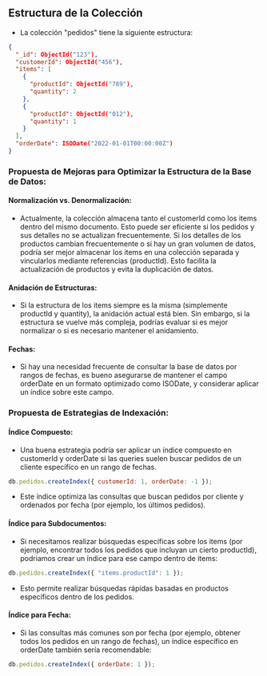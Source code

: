 ## Estructura de la Colección
- La colección "pedidos" tiene la siguiente estructura:

```json
{
  "_id": ObjectId("123"),
  "customerId": ObjectId("456"),
  "items": [
    {
      "productId": ObjectId("789"),
      "quantity": 2
    },
    {
      "productId": ObjectId("012"),
      "quantity": 1
    }
  ],
  "orderDate": ISODate("2022-01-01T00:00:00Z")
}

```

### Propuesta de Mejoras para Optimizar la Estructura de la Base de Datos:
#### Normalización vs. Denormalización:

- Actualmente, la colección almacena tanto el customerId como los items dentro del mismo documento. Esto puede ser eficiente si los pedidos y sus detalles no se actualizan frecuentemente.
Si los detalles de los productos cambian frecuentemente o si hay un gran volumen de datos, podría ser mejor almacenar los items en una colección separada y vincularlos mediante referencias (productId). Esto facilita la actualización de productos y evita la duplicación de datos.

#### Anidación de Estructuras:

- Si la estructura de los items siempre es la misma (simplemente productId y quantity), la anidación actual está bien. Sin embargo, si la estructura se vuelve más compleja, podrías evaluar si es mejor normalizar o si es necesario mantener el anidamiento.

#### Fechas:

- Si hay una necesidad frecuente de consultar la base de datos por rangos de fechas, es bueno asegurarse de mantener el campo orderDate en un formato optimizado como ISODate, y considerar aplicar un índice sobre este campo.

### Propuesta de Estrategias de Indexación:
#### Índice Compuesto:

- Una buena estrategia podría ser aplicar un índice compuesto en customerId y orderDate si las queries suelen buscar pedidos de un cliente específico en un rango de fechas.

```javascript
db.pedidos.createIndex({ customerId: 1, orderDate: -1 });
```

- Este índice optimiza las consultas que buscan pedidos por cliente y ordenados por fecha (por ejemplo, los últimos pedidos).

#### Índice para Subdocumentos:

- Si necesitamos realizar búsquedas específicas sobre los items (por ejemplo, encontrar todos los pedidos que incluyan un cierto productId), podriamos crear un índice para ese campo dentro de items:

```javascript
db.pedidos.createIndex({ "items.productId": 1 });
```

- Esto permite realizar búsquedas rápidas basadas en productos específicos dentro de los pedidos.

#### Índice para Fecha:

- Si las consultas más comunes son por fecha (por ejemplo, obtener todos los pedidos en un rango de fechas), un índice específico en orderDate también sería recomendable:

```javascript
db.pedidos.createIndex({ orderDate: 1 });
```